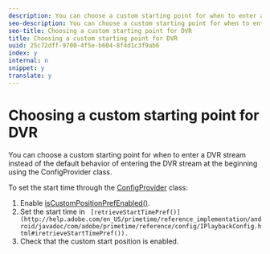 ```yaml
---
description: You can choose a custom starting point for when to enter a DVR stream instead of the default behavior of entering the DVR stream at the beginning using the ConfigProvider class.
seo-description: You can choose a custom starting point for when to enter a DVR stream instead of the default behavior of entering the DVR stream at the beginning using the ConfigProvider class.
seo-title: Choosing a custom starting point for DVR
title: Choosing a custom starting point for DVR
uuid: 25c72dff-9700-4f5e-b604-8f4d1c3f9ab6
index: y
internal: n
snippet: y
translate: y
---
```


# Choosing a custom starting point for DVR

You can choose a custom starting point for when to enter a DVR stream instead of the default behavior of entering the DVR stream at the beginning using the ConfigProvider class.

To set the start time through the [ConfigProvider](http://help.adobe.com/en_US/primetime/reference_implementation/android/javadoc/com/adobe/primetime/reference/config/ConfigProvider.html) class: 

1. Enable [isCustomPositionPrefEnabled()](http://help.adobe.com/en_US/primetime/reference_implementation/android/javadoc/com/adobe/primetime/reference/config/ConfigProvider.html#isCustomPositionPrefEnabled()).
1. Set the start time in ` [retrieveStartTimePref()](http://help.adobe.com/en_US/primetime/reference_implementation/android/javadoc/com/adobe/primetime/reference/config/IPlaybackConfig.html#iretrieveStartTimePref()).`
1. Check that the custom start position is enabled.
